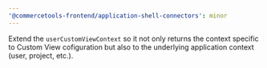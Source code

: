 ```yaml
---
'@commercetools-frontend/application-shell-connectors': minor
---
```


Extend the `userCustomViewContext` so it not only returns the context specific to Custom View cofiguration but also to the underlying application context (user, project, etc.).
